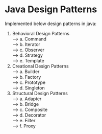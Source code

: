 # Java Design Patterns
Implemented below design patterns in java:
1. Behavioral Design Patterns<br>
   --> a. Command<br>
   --> b. Iterator<br>
   --> c. Observer<br>
   --> d. Strategy<br>
   --> e. Template<br>
2. Creational Design Patterns<br>
   --> a. Builder<br>
   --> b. Factory<br>
   --> c. Prototype<br>
   --> d. Singleton<br>
3. Structural Design Patterns<br>
   --> a. Adapter<br>
   --> b. Bridge<br>
   --> c. Composite<br>
   --> d. Decorator<br>
   --> e. Filter<br>
   --> f. Proxy<br>